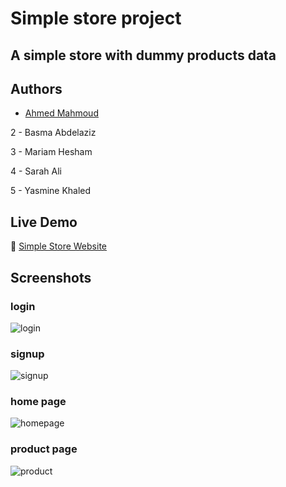 # Simple store project

## A simple store with dummy products data

## Authors

- [Ahmed Mahmoud](https://www.github.com/eng-AhmedMahmoud/)

2 - Basma Abdelaziz

3 - Mariam Hesham

4 - Sarah Ali

5 - Yasmine Khaled
## Live Demo

🔗 [Simple Store Website](https://eng-ahmedmahmoud.github.io/simple_store_project/)
## Screenshots

### login
![login](https://user-images.githubusercontent.com/78612108/206498182-76727c01-58c1-46f0-8282-9481c63d8e38.png)
### signup
![signup](https://user-images.githubusercontent.com/78612108/206506147-5b2cf026-7c70-4a2c-bf6b-1468c6093a4f.png)
### home page
![homepage](https://user-images.githubusercontent.com/78612108/206506770-4937b17d-89cb-470c-9e0d-c7f63aa87016.png)
### product page
![product](https://user-images.githubusercontent.com/78612108/206506413-c306f530-ec27-4a68-a047-2c14193cc85c.png)
